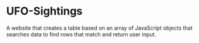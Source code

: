 # UFO-Sightings

A website that creates a table based on an array of JavaScript objects that searches data to find rows that match and return user input. 


